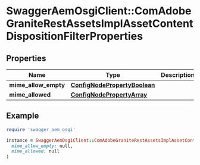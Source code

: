 # SwaggerAemOsgiClient::ComAdobeGraniteRestAssetsImplAssetContentDispositionFilterProperties

## Properties

| Name | Type | Description | Notes |
| ---- | ---- | ----------- | ----- |
| **mime_allow_empty** | [**ConfigNodePropertyBoolean**](ConfigNodePropertyBoolean.md) |  | [optional] |
| **mime_allowed** | [**ConfigNodePropertyArray**](ConfigNodePropertyArray.md) |  | [optional] |

## Example

```ruby
require 'swagger_aem_osgi'

instance = SwaggerAemOsgiClient::ComAdobeGraniteRestAssetsImplAssetContentDispositionFilterProperties.new(
  mime_allow_empty: null,
  mime_allowed: null
)
```

